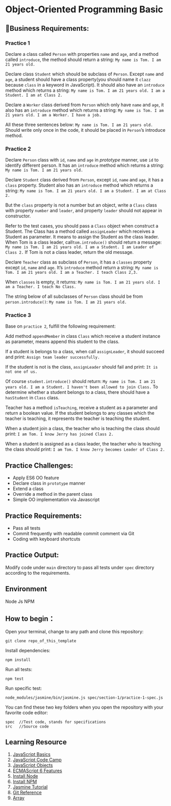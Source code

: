 # Object-Oriented Programming Basic

## Business Requirements:
### Practice 1
Declare a class called `Person` with properties `name` and `age`, and a method called `introduce`, the method should return a string:
`My name is Tom. I am 21 years old.`

Declare class `Student` which should be subclass of `Person`. Except `name` and `age`, a student should have a class property(you should name it `clazz` because `class` in a keyword in JavaScript). It should also have an `introduce` method which returns a string:
`My name is Tom. I am 21 years old. I am a Student. I am at Class 2.`

Declare a `Worker` class derived from `Person` which only have `name` and `age`,  it also has an `introduce` method which returns a string:
`My name is Tom. I am 21 years old. I am a Worker. I have a job.`

All these three sentences below:
`My name is Tom. I am 21 years old.`
Should write only once in the code, it should be placed in `Person`’s introduce method.

### Practice 2
Declare `Person` class with `id`, `name` and `age` in *prototype* manner, use `id` to identify different person. It has an `introduce` method which returns a string:
`My name is Tom. I am 21 years old.`

Declare `Student` class derived from `Person`,  except `id`, `name` and `age`, it has a `class` property. Student also has an `introduce` method which returns a string:
`My name is Tom. I am 21 years old. I am a Student. I am at Class 2.`

But the `class` property is not a number but an object, write a `Class` class with property `number` and `leader`, and property `leader` should not appear in constructor.

Refer to the test cases, you should pass a `Class` object when construct a Student. The Class has a method called `assignLeader` which receives a Student as parameter. It means to assign the Student as the class leader. When Tom is a class leader, call`tom.introduce()` should return a message:
`My name is Tom. I am 21 years old. I am a Student. I am Leader of Class 2.`
If Tom is not a class leader, return the old message.

Declare `Teacher` class as subclass of `Person`, it has a `classes` property except `id`, `name` and `age`. It’s `introduce` method return a string:
`My name is Tom. I am 21 years old. I am a Teacher. I teach Class 2,3.`

When `classes` is empty, it returns:
`My name is Tom. I am 21 years old. I am a Teacher. I teach No Class.`

The string below of all subclasses of `Person` class should be from `person.introduce()`:
`My name is Tom. I am 21 years old.`

### Practice 3

Base on `practice 2`, fulfill the following requirement:

Add method `appendMember` in class `Class` which receive a student instance as parameter, means append this student to the class.

If a student is belongs to a class, when call `assignLeader`, it should succeed and print:
`Assign team leader successfully.`

If the student is not is the class, `assignLeader` should fail and print:
`It is not one of us.`

Of course `student.introduce()` should return:
`My name is Tom. I am 21 years old. I am a Student. I haven't been allowed to join Class.`
To determine whether a student belongs to a class, there should have a `hasStudent` in `Class` class.

Teacher has a method `isTeaching`, receive a student as a parameter and return a boolean value. If the student belongs to any classes which the teacher is teaching, it represents the teacher is teaching the student.

When a student join a class, the teacher who is teaching the class should print:
`I am Tom. I know Jerry has joined Class 2.`

When a student is assigned as a class leader, the teacher who is teaching the class should print:
`I am Tom. I know Jerry becomes Leader of Class 2.`

## Practice Challenges:
* Apply ES6 OO feature 
* Declare class in `prototype` manner
* Extend a class
* Override a method in the parent class
* Simple OO implementation via Javascript

## Practice Requirements:
* Pass all tests
* Commit frequently with readable commit comment via Git
* Coding with keyboard shortcuts

## Practice Output:
Modify code under `main` directory to pass all tests under `spec` directory according to the requirements.

## Environment
Node Js
NPM

## How to begin：
Open your terminal, change to any path and clone this repository:
```
git clone repo_of_this_template
```
Install dependencies:
```
npm install
```
Run all tests:
```
npm test
```
Run specific test:
```
node_modules/jasmine/bin/jasmine.js spec/section-1/practice-1-spec.js
```
You can find these two key folders when you open the repository with your favorite code editor:
```
spec  //Test code, stands for specifications
src   //Source code
```

## Learning Resource
1. [JavaScript Basics](https://developer.mozilla.org/en-US/docs/Learn/Getting_started_with_the_web/JavaScript_basics)
2. [JavaScript Code Camp](https://www.freecodecamp.org/challenges/comment-your-javascript-code)
3. [JavaScript Objects](https://www.w3schools.com/js/js_objects.asp)
4. [ECMAScript 6 Features](http://es6.ruanyifeng.com/)
5. [Install Node](https://github.com/creationix/nvm)
6. [Install NPM](https://github.com/npm/npm)
7. [Jasmine Tutorial](http://jasmine.github.io/2.4/introduction.html)
8. [Git Reference](https://git-scm.com/docs)
9. [Array](https://developer.mozilla.org/en-US/docs/Web/JavaScript/Reference/Global_Objects/Array)